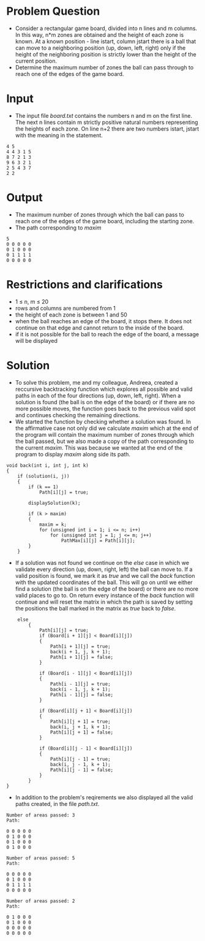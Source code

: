 # Problem Question
- Consider a rectangular game board, divided into n lines and m columns. In this way, n*m zones are obtained and the height of each zone is known. At a known position - line istart, column jstart there is a ball that can move to a neighboring position (up, down, left, right) only if the height of the neighboring position is strictly lower than the height of the current position.
- Determine the maximum number of zones the ball can pass through to reach one of the edges of the game board.


# Input
- The input file _board.txt_ contains the numbers n and m on the first line. The next n lines contain m strictly positive natural numbers representing the heights of each zone.
On line n+2 there are two numbers istart, jstart with the meaning in the statement.
~~~
4 5
4 4 3 1 5
8 7 2 1 3
9 6 3 2 1
2 5 4 3 7
2 2
~~~

# Output
- The maximum number of zones through which the ball can pass to reach one of the edges of the game board, including the starting zone.
- The path corresponding to _maxim_
~~~
5
0 0 0 0 0 
0 1 0 0 0 
0 1 1 1 1 
0 0 0 0 0
~~~

# Restrictions and clarifications
- 1 ≤ n, m ≤ 20
- rows and columns are numbered from 1
- the height of each zone is between 1 and 50
- when the ball reaches an edge of the board, it stops there. It does not continue on that edge and cannot return to the inside of the board.
- if it is not possible for the ball to reach the edge of the board, a message will be displayed

# Solution
- To solve this problem, me and my colleague, Andreea, created a reccursive backtracking function which explores all possible and valid paths in each of the four directions (up, down, left, right). When a solution is found (the ball is on the edge of the board) or if there are no more possible moves, the function goes back to the previous valid spot and continues checking the remaining directions.
- We started the function by checking whether a solution was found. In the affirmative case not only did we calculate _maxim_ which at the end of the program will contain the maximum number of zones through which the ball passed, but we also made a copy of the path corresponding to the current _maxim_. This was because we wanted at the end of the program to display _maxim_ along side its path.
~~~
void back(int i, int j, int k)
{
    if (solution(i, j))
    {
        if (k == 1)
            Path[i][j] = true;

        displaySolution(k);

        if (k > maxim)
        {
            maxim = k;
            for (unsigned int i = 1; i <= n; i++)
                for (unsigned int j = 1; j <= m; j++)
                    PathMax[i][j] = Path[i][j];
        }
    }
~~~
- If a solution was not found we continue on the _else_ case in which we validate every direction (up, down, right, left) the ball can move to. If a valid position is found, we mark it as _true_ and we call the _back_ function with the updated coordinates of the ball. This will go on until we either find a solution (the ball is on the edge of the board) or there are no more valid places to go to. On return every instance of the _back_ function will continue and will reset the matrix in which the path is saved by setting the positions the ball marked in the matrix as _true_ back to _false_.
~~~
    else
        {
            Path[i][j] = true;
            if (Board[i + 1][j] < Board[i][j])
            {
                Path[i + 1][j] = true;
                back(i + 1, j, k + 1);
                Path[i + 1][j] = false;
            }

            if (Board[i - 1][j] < Board[i][j])
            {
                Path[i - 1][j] = true;
                back(i - 1, j, k + 1);
                Path[i - 1][j] = false;
            }

            if (Board[i][j + 1] < Board[i][j])
            {
                Path[i][j + 1] = true;
                back(i, j + 1, k + 1);
                Path[i][j + 1] = false;
            }

            if (Board[i][j - 1] < Board[i][j])
            {
                Path[i][j - 1] = true;
                back(i, j - 1, k + 1);
                Path[i][j - 1] = false;
            }
        }
}
~~~
- In addition to the problem's reqirements we also displayed all the valid paths created, in the file _path.txt_.
~~~
Number of areas passed: 3
Path:

0 0 0 0 0 
0 1 0 0 0 
0 1 0 0 0 
0 1 0 0 0 

Number of areas passed: 5
Path:

0 0 0 0 0 
0 1 0 0 0 
0 1 1 1 1 
0 0 0 0 0 

Number of areas passed: 2
Path:

0 1 0 0 0 
0 1 0 0 0 
0 0 0 0 0 
0 0 0 0 0 

~~~
